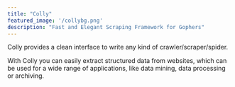 ```yaml
---
title: "Colly"
featured_image: '/collybg.png'
description: "Fast and Elegant Scraping Framework for Gophers"
---
```


Colly provides a clean interface to write any kind of crawler/scraper/spider.

With Colly you can easily extract structured data from websites, which can be used for a wide range of applications, like data mining, data processing or archiving.
